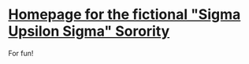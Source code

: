 # [Homepage for the fictional "Sigma Upsilon Sigma" Sorority](https://fireisgood.github.io/fake-sorority/)
For fun!
